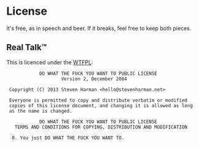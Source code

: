 # License

It's free, as in speech and beer. If it breaks, feel free to keep both pieces.

## Real Talk™

This is licenced under the [WTFPL](http://www.wtfpl.net/about/):

```
            DO WHAT THE FUCK YOU WANT TO PUBLIC LICENSE
                    Version 2, December 2004

 Copyright (C) 2013 Steven Harman <hello@stevenharman.net>

 Everyone is permitted to copy and distribute verbatim or modified
 copies of this license document, and changing it is allowed as long
 as the name is changed.

            DO WHAT THE FUCK YOU WANT TO PUBLIC LICENSE
   TERMS AND CONDITIONS FOR COPYING, DISTRIBUTION AND MODIFICATION

  0. You just DO WHAT THE FUCK YOU WANT TO.
```
